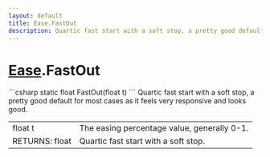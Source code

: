 ```yaml
---
layout: default
title: Ease.FastOut
description: Quartic fast start with a soft stop, a pretty good default for most cases as it feels very responsive and looks good.
---
```

# [Ease]({{site.url}}/Pages/StereoKit.Framework/Ease.html).FastOut

<div class='signature' markdown='1'>
```csharp
static float FastOut(float t)
```
Quartic fast start with a soft stop, a pretty good default
for most cases as it feels very responsive and looks good.
</div>

|  |  |
|--|--|
|float t|The easing percentage value, generally 0-1.|
|RETURNS: float|Quartic fast start with a soft stop.|




